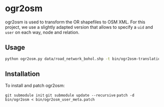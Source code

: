 # ogr2osm
ogr2osm is used to transform the OR shapefiles to OSM XML. For this project, we use a slightly adapted version that allows to specify a `uid` and `user` on each way, node and relation.

## Usage
```bash 
python ogr2osm.py data/road_network_bohol.shp -t bin/ogr2osm-translations/or-crid.py --add-version --add-user="openroads" --add-uid="1919292"
```

## Installation
To install and patch ogr2osm:

`git submodule init`
`git submodule update --recursive`
`patch -d bin/ogr2osm < bin/ogr2osm_user_meta.patch`